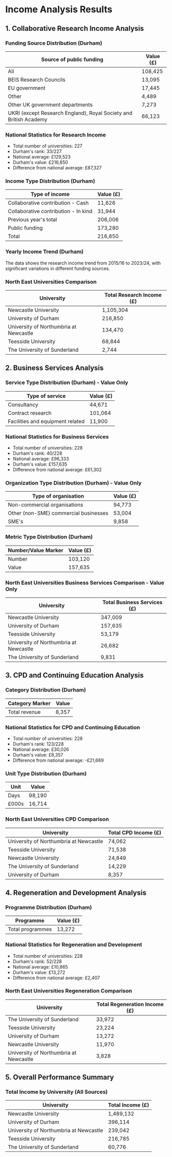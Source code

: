 # Income Analysis Results

## 1. Collaborative Research Income Analysis

### Funding Source Distribution (Durham)
| Source of public funding | Value (£) |
|-------------------------|-----------|
| All | 108,425 |
| BEIS Research Councils | 13,095 |
| EU government | 17,445 |
| Other | 4,489 |
| Other UK government departments | 7,273 |
| UKRI (except Research England), Royal Society and British Academy | 66,123 |

### National Statistics for Research Income
- Total number of universities: 227
- Durham's rank: 33/227
- National average: £129,523
- Durham's value: £216,850
- Difference from national average: £87,327

### Income Type Distribution (Durham)
| Type of income | Value (£) |
|----------------|-----------|
| Collaborative contribution - Cash | 11,626 |
| Collaborative contribution - In kind | 31,944 |
| Previous year's total | 206,006 |
| Public funding | 173,280 |
| Total | 216,850 |

### Yearly Income Trend (Durham)
The data shows the research income trend from 2015/16 to 2023/24, with significant variations in different funding sources.

### North East Universities Comparison
| University | Total Research Income (£) |
|------------|--------------------------|
| Newcastle University | 1,105,304 |
| University of Durham | 216,850 |
| University of Northumbria at Newcastle | 134,470 |
| Teesside University | 68,844 |
| The University of Sunderland | 2,744 |

## 2. Business Services Analysis

### Service Type Distribution (Durham) - Value Only
| Type of service | Value (£) |
|-----------------|-----------|
| Consultancy | 44,671 |
| Contract research | 101,064 |
| Facilities and equipment related | 11,900 |

### National Statistics for Business Services
- Total number of universities: 228
- Durham's rank: 40/228
- National average: £96,333
- Durham's value: £157,635
- Difference from national average: £61,302

### Organization Type Distribution (Durham) - Value Only
| Type of organisation | Value (£) |
|---------------------|-----------|
| Non-commercial organisations | 94,773 |
| Other (non-SME) commercial businesses | 53,004 |
| SME's | 9,858 |

### Metric Type Distribution (Durham)
| Number/Value Marker | Value (£) |
|-------------------|-----------|
| Number | 103,120 |
| Value | 157,635 |

### North East Universities Business Services Comparison - Value Only
| University | Total Business Services (£) |
|------------|----------------------------|
| Newcastle University | 347,009 |
| University of Durham | 157,635 |
| Teesside University | 53,179 |
| University of Northumbria at Newcastle | 26,682 |
| The University of Sunderland | 9,831 |

## 3. CPD and Continuing Education Analysis

### Category Distribution (Durham)
| Category Marker | Value |
|----------------|-------|
| Total revenue | 8,357 |

### National Statistics for CPD and Continuing Education
- Total number of universities: 228
- Durham's rank: 123/228
- National average: £30,026
- Durham's value: £8,357
- Difference from national average: -£21,669

### Unit Type Distribution (Durham)
| Unit | Value |
|------|-------|
| Days | 98,190 |
| £000s | 16,714 |

### North East Universities CPD Comparison
| University | Total CPD Income (£) |
|------------|---------------------|
| University of Northumbria at Newcastle | 74,062 |
| Teesside University | 71,538 |
| Newcastle University | 24,849 |
| The University of Sunderland | 14,229 |
| University of Durham | 8,357 |

## 4. Regeneration and Development Analysis

### Programme Distribution (Durham)
| Programme | Value (£) |
|-----------|-----------|
| Total programmes | 13,272 |

### National Statistics for Regeneration and Development
- Total number of universities: 228
- Durham's rank: 52/228
- National average: £10,865
- Durham's value: £13,272
- Difference from national average: £2,407

### North East Universities Regeneration Comparison
| University | Total Regeneration Income (£) |
|------------|------------------------------|
| The University of Sunderland | 33,972 |
| Teesside University | 23,224 |
| University of Durham | 13,272 |
| Newcastle University | 11,970 |
| University of Northumbria at Newcastle | 3,828 |

## 5. Overall Performance Summary

### Total Income by University (All Sources)
| University | Total Income (£) |
|------------|-----------------|
| Newcastle University | 1,489,132 |
| University of Durham | 396,114 |
| University of Northumbria at Newcastle | 239,042 |
| Teesside University | 216,785 |
| The University of Sunderland | 60,776 |